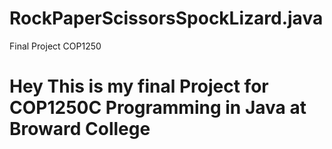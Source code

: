 # RockPaperScissorsSpockLizard.java
Final Project COP1250

# Hey This is my final Project for COP1250C Programming in Java at Broward College
  
 
